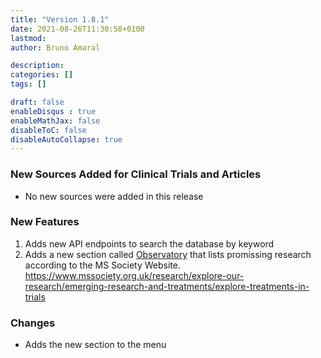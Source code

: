 ```yaml
---
title: "Version 1.8.1"
date: 2021-08-26T11:30:58+0100
lastmod: 
author: Bruno Amaral

description: 
categories: []
tags: []

draft: false
enableDisqus : true
enableMathJax: false
disableToC: false
disableAutoCollapse: true
---
```


### New Sources Added for Clinical Trials and Articles

- No new sources were added in this release

### New Features

1. Adds new API endpoints to search the database by keyword
2. Adds a new section called [Observatory](/observatorio/) that lists promissing research according to the MS Society Website. https://www.mssociety.org.uk/research/explore-our-research/emerging-research-and-treatments/explore-treatments-in-trials

### Changes

- Adds the new section to the menu


